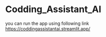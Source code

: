 # Codding_Assistant_AI
you can run the app using following link
https://coddingassistantai.streamlit.app/
